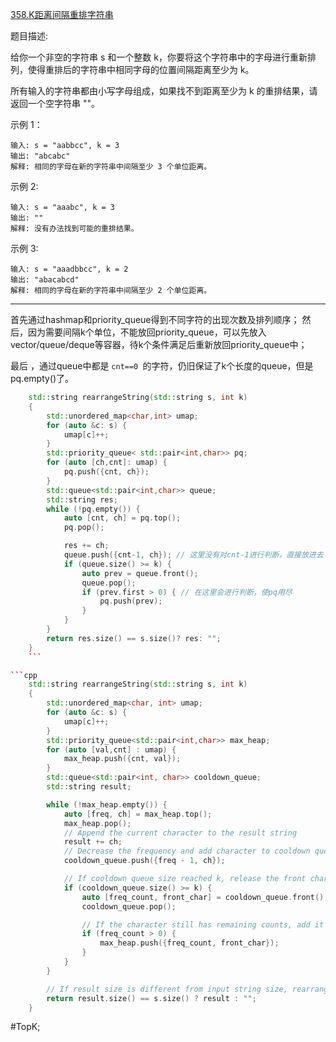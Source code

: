 [358.K距离间隔重排字符串](https://leetcode.cn/problems/rearrange-string-k-distance-apart/description/)

题目描述:

给你一个非空的字符串 s 和一个整数 k，你要将这个字符串中的字母进行重新排列，使得重排后的字符串中相同字母的位置间隔距离至少为 k。

所有输入的字符串都由小写字母组成，如果找不到距离至少为 k 的重排结果，请返回一个空字符串 ""。

示例 1：

```text
输入: s = "aabbcc", k = 3
输出: "abcabc" 
解释: 相同的字母在新的字符串中间隔至少 3 个单位距离。
```

示例 2:

```text
输入: s = "aaabc", k = 3
输出: "" 
解释: 没有办法找到可能的重排结果。
```

示例 3:

```text
输入: s = "aaadbbcc", k = 2
输出: "abacabcd"
解释: 相同的字母在新的字符串中间隔至少 2 个单位距离。
```

---- ----

首先通过hashmap和priority_queue得到不同字符的出现次数及排列顺序；
然后，因为需要间隔k个单位，不能放回priority_queue，可以先放入vector/queue/deque等容器，待k个条件满足后重新放回priority_queue中；

最后 ，通过queue中都是 `cnt==0 `的字符，仍旧保证了k个长度的queue，但是pq.empty()了。

```cpp
    std::string rearrangeString(std::string s, int k)
    {
        std::unordered_map<char,int> umap;
        for (auto &c: s) {
            umap[c]++;
        }
        std::priority_queue< std::pair<int,char>> pq;
        for (auto [ch,cnt]: umap) {
            pq.push({cnt, ch});
        }
        std::queue<std::pair<int,char>> queue;
        std::string res;
        while (!pq.empty()) {
            auto [cnt, ch] = pq.top();
            pq.pop();

            res += ch;
            queue.push({cnt-1, ch}); // 这里没有对cnt-1进行判断，直接放进去
            if (queue.size() >= k) {
                auto prev = queue.front();
                queue.pop();
                if (prev.first > 0) { // 在这里会进行判断，使pq用尽
                    pq.push(prev);
                }
            }
        }
        return res.size() == s.size()? res: "";
    }
    ```

```cpp
    std::string rearrangeString(std::string s, int k)
    {
        std::unordered_map<char, int> umap;
        for (auto &c: s) {
            umap[c]++;
        }
        std::priority_queue<std::pair<int,char>> max_heap;
        for (auto [val,cnt] : umap) {
            max_heap.push({cnt, val});
        }
        std::queue<std::pair<int, char>> cooldown_queue;
        std::string result;

        while (!max_heap.empty()) {
            auto [freq, ch] = max_heap.top();
            max_heap.pop();
            // Append the current character to the result string
            result += ch;
            // Decrease the frequency and add character to cooldown queue
            cooldown_queue.push({freq - 1, ch});

            // If cooldown queue size reached k, release the front character from cooldown
            if (cooldown_queue.size() >= k) {
                auto [freq_count, front_char] = cooldown_queue.front();
                cooldown_queue.pop();

                // If the character still has remaining counts, add it back to the max heap
                if (freq_count > 0) {
                    max_heap.push({freq_count, front_char});
                }
            }
        }

        // If result size is different from input string size, rearrangement is not possible
        return result.size() == s.size() ? result : "";
    }
```
#TopK;